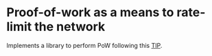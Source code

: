 # Proof-of-work as a means to rate-limit the network 

Implements a library to perform PoW following  this [TIP](https://github.com/iotaledger/tips/blob/main/tips/TIP-0012/tip-0012.md).
